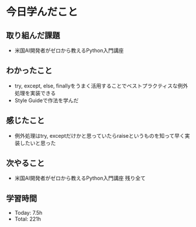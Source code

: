 # 今日学んだこと
## 取り組んだ課題
- 米国AI開発者がゼロから教えるPython入門講座
## わかったこと
- try, except, else, finallyをうまく活用することでベストプラクティスな例外処理を実装できる
- Style Guideで作法を学んだ
## 感じたこと
- 例外処理はtry, exceptだけかと思っていたらraiseというものを知って早く実装したいと思った
## 次やること
- 米国AI開発者がゼロから教えるPython入門講座 残り全て
## 学習時間
- Today: 7.5h
- Total: 221h